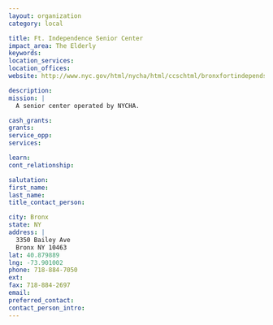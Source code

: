 ```yaml
---
layout: organization
category: local

title: Ft. Independence Senior Center
impact_area: The Elderly
keywords: 
location_services: 
location_offices: 
website: http://www.nyc.gov/html/nycha/html/ccschtml/bronxfortindependsc.shtml

description: 
mission: |
  A senior center operated by NYCHA.

cash_grants: 
grants: 
service_opp: 
services: 

learn: 
cont_relationship: 

salutation: 
first_name: 
last_name: 
title_contact_person: 

city: Bronx
state: NY
address: |
  3350 Bailey Ave  
  Bronx NY 10463
lat: 40.879889
lng: -73.901002
phone: 718-884-7050
ext: 
fax: 718-884-2697
email: 
preferred_contact: 
contact_person_intro: 
---
```

